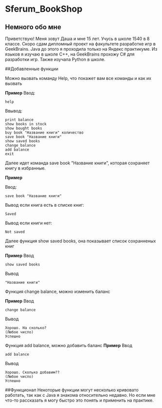 # Sferum_BookShop

## Немного обо мне

Приветствую! Меня зовут Даша и мне 15 лет. Учусь в школе 1540 в 8 классе. Скоро сдам дипломный проект на факультете разработке игр в GeekBrains. Java до этого я проходила только на Яндекс практикуме. Из языков я изучаю в школе C++, на GeekBrains прохожу C# для разработки игр. Также изучала Python в школе.

##Добавленные функции

Можно вызвать команду Help, что покажет вам все команды и как их вызвать

**Пример**
Ввод:
```
help
```
Ввывод:

```
print balance
show books in stock
show bought books
buy book "Название книги" количество
save book "Название книги"
show saved books
change balance
add balance
exit
```

Далее идет команда save book "Название книги", которая сохраняет книгу в избранные.

**Пример**
 
Ввод:
```
save book "Название книги"
```
Вывод если книга есть в списке книг:
```
Saved
```
Вывод если книги нет:
```
Not saved
```

Далее функция show saved books, она показывает список сохранненых книг

**Пример**
Ввод
```
show saved books
```
Вывод
```
"Название книги"
```

Функция change balance,  можно изменить баланс

**Пример**
Ввод
```
change balance 
```
Вывод
```
Хорошо. На сколько?
(Любое число)
Успешно
```

Функция add balance,  можно добавить баланс
**Пример**
Ввод
```
add balance
```
Вывод
```
Хорошо. Сколько добавим??
(Любое число)
Успешно
```


##Функционал
Некоторые функции могут несколько кривовато работать, так как с Java я знакома относительно недавно. Но если мне что-то рассказать я могу быстро это понять и применить на практике.